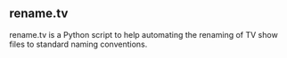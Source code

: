 rename.tv
---------
rename.tv is a Python script to help automating the renaming of TV show files
to standard naming conventions.
